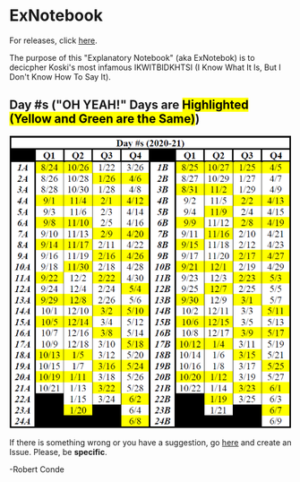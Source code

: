 # ExNotebook
 For releases, click [here](https://github.com/RobertConde/ExNotebook/releases/latest).
 
 The purpose of this "Explanatory Notebook" (aka ExNotebok) is to decicpher Koski's most infamous IKWITBIDKHTSI (I Know What It Is, But I Don't Know How To Say It).
 
## Day #s ("OH YEAH!" Days are <mark>Highlighted (Yellow and Green are the Same)</mark>)
![](/CREATION/DAYS/2021-22.png)
 
 If there is something wrong or you have a suggestion, go [here](https://github.com/RobertConde/ExNotebook/issues) and create an Issue. Please, be **specific**.
 
 -Robert Conde
